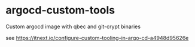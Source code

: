 # argocd-custom-tools

Custom argocd image with qbec and git-crypt binaries

see https://itnext.io/configure-custom-tooling-in-argo-cd-a4948d95626e
